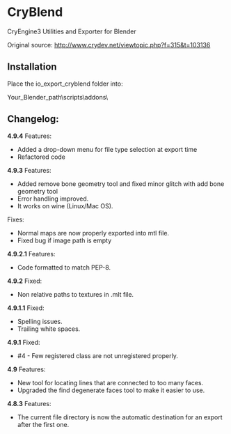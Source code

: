 CryBlend
========

CryEngine3 Utilities and Exporter for Blender


Original source: http://www.crydev.net/viewtopic.php?f=315&t=103136

Installation
---------
Place the io_export_cryblend folder into:

Your_Blender_path\scripts\addons\

Changelog:
--------

**4.9.4**
Features:
* Added a drop-down menu for file type selection at export time
* Refactored code

**4.9.3**
Features:
* Added remove bone geometry tool and fixed minor glitch with add bone geometry tool
* Error handling improved.
* It works on wine (Linux/Mac OS).

Fixes:
* Normal maps are now properly exported into mtl file.
* Fixed bug if image path is empty

**4.9.2.1**
Features:
* Code formatted to match PEP-8.

**4.9.2**
Fixed:
* Non relative paths to textures in .mlt file.

**4.9.1.1**
Fixed:
* Spelling issues.
* Trailing white spaces.

**4.9.1**
Fixed:
* #4 - Few registered class are not unregistered properly.

**4.9**
Features:
* New tool for locating lines that are connected to too many faces.
* Upgraded the find degenerate faces tool to make it easier to use.

**4.8.3**
Features:
* The current file directory is now the automatic destination for an export after the first one.
